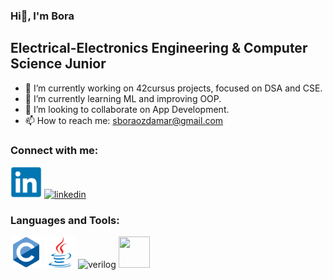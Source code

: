 ### Hi👋, I'm Bora

<h2>
Electrical-Electronics Engineering & Computer Science Junior
</h2>

- 🔭 I’m currently working on 42cursus projects, focused on DSA and CSE.
- 🌱 I’m currently learning ML and improving OOP.
- 👯 I’m looking to collaborate on App Development.
- 📫 How to reach me: sboraozdamar@gmail.com

<h3>
  Connect with me:
</h3>
<a href = "https://www.linkedin.com/in/said-bora-ozdamar/"><img src = "https://github.com/devicons/devicon/blob/master/icons/linkedin/linkedin-original.svg" alt = "linkedin" width = 50, height = 50></a>
<a href = "https://leetcode.com/sboraozdamar/"><img src = "https://leetcode.com/static/images/LeetCode_logo_rvs.png" alt = "linkedin" width = 50, height = 50></a>

<h3>
  Languages and Tools:
</h3>
<a><img src = "https://github.com/devicons/devicon/blob/master/icons/c/c-original.svg" alt = "C" width = 50, height = 50></a>
<a><img src = "https://github.com/devicons/devicon/blob/master/icons/java/java-original.svg" alt = "Java" width = 50, height = 50></a>
<a><img src = "https://www.google.com/url?sa=i&url=https%3A%2F%2Fwww.gratispng.com%2Fpng-j8nrub%2F&psig=AOvVaw3TaVcgdX0u2Axhpdw9brXX&ust=1707473603904000&source=images&cd=vfe&opi=89978449&ved=0CBIQjRxqFwoTCOjMwuCYm4QDFQAAAAAdAAAAABAQ" alt = "verilog"  height = 50></a>
<a><img src = "" alt = "" width = 50, height = 50></a>
  
  
  
  
 

